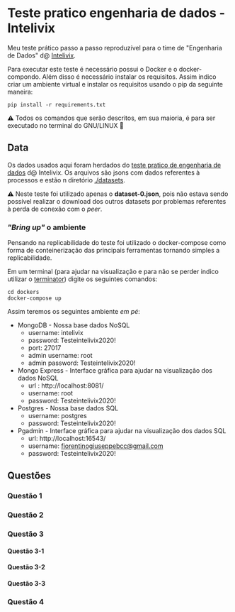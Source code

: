 # Teste pratico engenharia de dados - Intelivix
Meu teste prático passo a passo reproduzível para o time de "Engenharia de Dados" d@ [Intelivix](https://intelivix.com/). 

Para executar este teste é necessário possui o Docker e o docker-compondo. 
Além disso é necessário instalar os requisitos. Assim indico criar um ambiente virtual 
e instalar os requisitos usando o pip da seguinte maneira:

 ```
pip install -r requirements.txt
```

:warning: Todos os comandos que serão descritos, em sua maioria, é para ser executado 
no terminal do GNU/LINUX :penguin: 

## Data

Os dados usados aqui foram herdados do
[teste pratico de engenharia de dados](https://github.com/intelivix/teste_pratico_engenharia) 
d@ Intelivix.
Os arquivos são jsons com dados referentes à processos e estão n diretório 
[./datasets](https://github.com/fiorentinogiuseppe/teste_pratico_engenharia/tree/master/datasets). 

:warning: Neste teste foi utilizado apenas o **dataset-0.json**, pois não estava sendo
possível realizar o download dos outros datasets por problemas referentes à perda de conexão
com o *peer*.


### *"Bring up"* o ambiente
Pensando na replicabilidade do teste foi utilizado o docker-compose como forma de conteinerização
das principais ferramentas tornando simples a replicabilidade.

Em um terminal (para ajudar na visualização e para não se perder indico utilizar o 
[terminator](https://launchpad.net/terminator)) digite os seguintes comandos: 

```
cd dockers
docker-compose up
```

Assim teremos os seguintes ambiente *em pé*:
* MongoDB - Nossa base dados NoSQL
    * username: intelivix
    * password: Testeintelivix2020!
    * port: 27017
    * admin username: root
    * admin password: Testeintelivix2020!
* Mongo Express - Interface gráfica para ajudar na visualização dos dados NoSQL
    * url : http://localhost:8081/
    * username: root
    * password: Testeintelivix2020!
* Postgres - Nossa base dados SQL
    * username: postgres
    * password: Testeintelivix2020!
* Pgadmin -  Interface gráfica para ajudar na visualização dos dados SQL
    * url: http://localhost:16543/
    * username: fiorentinogiuseppebcc@gmail.com
    * password: Testeintelivix2020!

## Questões
### Questão 1
### Questão 2
### Questão 3
#### Questão 3-1
#### Questão 3-2
#### Questão 3-3
### Questão 4
